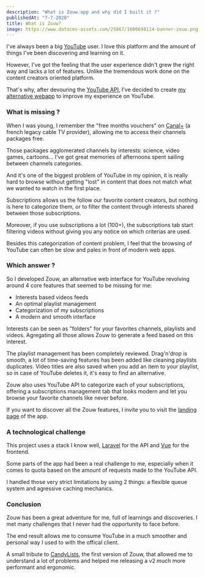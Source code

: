 ```yaml
---
description: "What is Zouw.app and why did I built it ?"
publishedAt: "7-7-2020"
title: What is Zouw?
image: https://www.datocms-assets.com/25867/1600698114-banner-zouw.png
---
```


I've always been a big [YouTube](https://youtube.com "YouTube") user. I love this platform and the amount of things I've been discovering and learning on it.

However, I've got the feeling that the user experience didn't grew the right way and lacks a lot of features. Unlike the tremendous work done on the content creators oriented platform.

That's why, after devouring the [YouTube API](https://developers.google.com/youtube/v3 "YouTube API"), I've decided to create [my alternative webapp](https://zouw.app "Zouw") to improve my experience on YouTube.

### What is missing ?

When I was young, I remember the "free months vouchers" on [Canal+](https://fr.wikipedia.org/wiki/Canal%2B "Canal+") (a french legacy cable TV provider), allowing me to access their channels packages free.

Those packages agglomerated channels by interests: science, video games, cartoons... I've got great memories of afternoons spent sailing between channels categories.

And it's one of the biggest problem of YouTube in my opinion, it is really hard to browse without getting "lost" in content that does not match what we wanted to watch in the first place.

Subscriptions allows us the follow our favorite content creators, but nothing is here to categorize them, or to filter the content through interests shared between those subscriptions.

Moreover, if you use subscriptions a lot (100+), the subscriptions tab start filtering videos without giving you any notice on which criterias are used.

Besides this categorization of content problem, I feel that the browsing of YouTube can often be slow and pales in front of modern web apps.

### Which answer ?

So I developed Zouw, an alternative web interface for YouTube revolving around 4 core features that seemed to be missing for me:

*   Interests based videos feeds
*   An optimal playlist management
*   Categorization of my subscriptions
*   A modern and smooth interface

Interests can be seen as "folders" for your favorites channels, playlists and videos. Agregating all those allows Zouw to generate a feed based on this interest.

The playlist management has been completely reviewed. Drag'n'drop is smooth, a lot of time-saving features has been added like cleaning playlists duplicates. Video titles are also saved when you add an item to your playlist, so in case of YouTube deletes it, it's easy to find an alternative.

Zouw also uses YouTube API to categorize each of your subscriptions, offering a subscriptions management tab that looks modern and let you browse your favorite channels like never before.

If you want to discover all the Zouw features, I invite you to visit the [landing page](https://zouw.app "Zouw") of the app.

### A technological challenge

This project uses a stack I know well, [Laravel](http://laravel.com "Laravel") for the API and [Vue](https://vuejs.org "Vue") for the frontend.

Some parts of the app had been a real challenge to me, especially when it comes to quota based on the amount of requests made to the YouTube API.

I handled those very strict limitations by using 2 things: a flexible queue system and agressive caching mechanics.

### Conclusion

Zouw has been a great adventure for me, full of learnings and discoveries. I met many challenges that I never had the opportunity to face before.

The end result allows me to consume YouTube in a much smoother and personal way I used to with the offical client.

A small tribute to [CandyLists](https://www.producthunt.com/posts/candylists "CandyLists"), the first version of Zouw, that allowed me to understand a lot of problems and helped me releasing a v2 much more performant and ergonomic.
